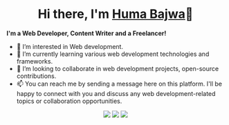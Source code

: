 <body>
  <div align="center">
    <h1> Hi there, I'm <a href="https://www.linkedin.com/in/huma-saeed-%E0%AA%AC%E0%AA%BE%E0%AA%9C%E0%AA%B5%E0%AA%BE-200b87232/">Huma Bajwa</a>👋</h1>
  </div>
	  <p><b> I'm a Web Developer, Content Writer and a Freelancer!</b></p>

- 👀 I’m interested in Web development.
- 🌱 I’m currently learning various web development technologies and frameworks. 
- 📢 I’m looking to collaborate in web development projects, open-source contributions.
- 📫  You can reach me by sending a message here on this platform. I'll be happy to connect with you and discuss any web development-related topics or collaboration opportunities.

<p align="center">
<a href="https://www.linkedin.com/in/huma-saeed-%E0%AA%AC%E0%AA%BE%E0%AA%9C%E0%AA%B5%E0%AA%BE-200b87232/"><img src="https://img.shields.io/badge/-Huma%20Bajwa-0077B5?style=flat&logo=Linkedin&logoColor=white"/></a>
<a href="mailto:bitf20m509@pucit.edu.pk"><img src="https://img.shields.io/badge/-bitf20m509@pucit.edu.pk-D14836?style=flat&logo=Gmail&logoColor=white"/></a>
<a href="https://twitter.com/HBajwa46?t=MiUNiR62loHRo_QKp-Thbg&s=09"><img src="https://img.shields.io/twitter/follow/:HumaBajwa46"/></a>
 </p>

<!--- HumaBajwa46/HumaBajwa46 is a ✨ special ✨ repository because its `README.md` (this file) appears on your GitHub profile.You can click the Preview link to take a look at your changes.--->
